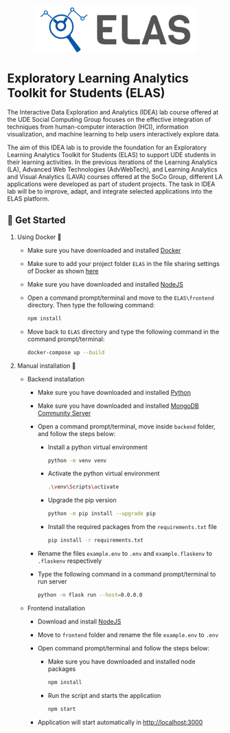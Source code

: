 <p align="center">
<a href="https://www.uni-due.de/soco/teaching/courses/lab-idea-ss21.php" target="_blank" rel="noopener noreferrer">
<img height="110px" src="img/cover.png" alt="re-frame logo">
</a>
</p>

# Exploratory Learning Analytics Toolkit for Students (ELAS)

The Interactive Data Exploration and Analytics (IDEA) lab course offered at the UDE Social Computing Group focuses on the effective integration of techniques from human-computer interaction (HCI), information visualization, and machine learning to help users interactively explore data.

The aim of this IDEA lab is to provide the foundation for an Exploratory Learning Analytics Toolkit for Students (ELAS) to support UDE students in their learning activities. In the previous iterations of the Learning Analytics (LA), Advanced Web Technologies (AdvWebTech), and Learning Analytics and Visual Analytics (LAVA) courses offered at the SoCo Group, different LA applications were developed as part of student projects. The task in IDEA lab will be to improve, adapt, and integrate selected applications into the ELAS platform.

## 🚀 Get Started

1. Using Docker 🐳

   - Make sure you have downloaded and installed [Docker](https://www.docker.com/products/docker-desktop)
   - Make sure to add your project folder `ELAS` in the file sharing settings of Docker as shown [here](img/docker-issue-windows.jpg)
   - Make sure you have downloaded and installed [NodeJS](https://nodejs.org/en/)
   - Open a command prompt/terminal and move to the `ELAS\frontend` directory. Then type the following command:

     ```sh
     npm install
     ```
     
   - Move back to `ELAS` directory and type the following command in the command prompt/terminal:

     ```sh
     docker-compose up --build
     ```


2. Manual installation 🔨
   - Backend installation
     - Make sure you have downloaded and installed [Python](https://www.python.org/downloads/release/python-387/)
     - Make sure you have downloaded and installed [MongoDB Community Server](https://www.mongodb.com/try/download/community)
     - Open a command prompt/terminal, move inside `backend` folder, and follow the steps below:
       - Install a python virtual environment

         ```sh
         python -m venv venv  
         ```
       - Activate the python virtual environment

         ```sh
         .\venv\Scripts\activate  
         ```
       - Upgrade the pip version

         ```sh
         python -m pip install --upgrade pip  
         ```
       - Install the required packages from the `requirements.txt` file

         ```sh
         pip install -r requirements.txt 
         ```
     - Rename the files `example.env` to `.env` and `example.flaskenv` to `.flaskenv` respectively
     - Type the following command in a command prompt/terminal to run server 
     
       ```sh
       python -m flask run --host=0.0.0.0
       ```
     
   - Frontend installation
     - Download and install [NodeJS](https://nodejs.org/en/)
     - Move to `frontend` folder and rename the file `example.env` to `.env`
     - Open command prompt/terminal and follow the steps below:
       
       - Make sure you have downloaded and installed node packages
       
         ```sh
         npm install
         ```
        
       - Run the script and starts the application
       
         ```sh
         npm start
         ```
     - Application will start automatically in [http://localhost:3000](http://localhost:3000)
